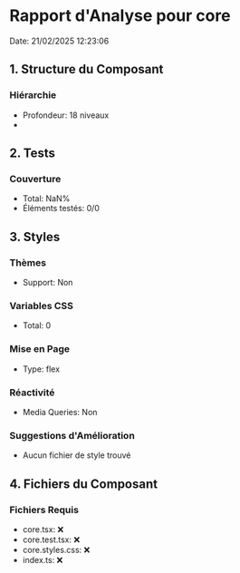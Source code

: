 # Rapport d'Analyse pour core

Date: 21/02/2025 12:23:06

## 1. Structure du Composant

### Hiérarchie

- Profondeur: 18 niveaux
- <jake>

## 2. Tests

### Couverture

- Total: NaN%
- Éléments testés: 0/0

## 3. Styles

### Thèmes

- Support: Non

### Variables CSS

- Total: 0

### Mise en Page

- Type: flex

### Réactivité

- Media Queries: Non

### Suggestions d'Amélioration

- Aucun fichier de style trouvé

## 4. Fichiers du Composant

### Fichiers Requis

- core.tsx: ❌
- core.test.tsx: ❌
- core.styles.css: ❌
- index.ts: ❌
